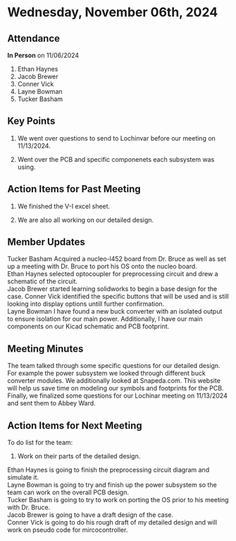 # Wednesday, November 06th, 2024

## Attendance
**In Person** on 11/06/2024
1. Ethan Haynes
2. Jacob Brewer
3. Conner Vick
4. Layne Bowman
5. Tucker Basham


## Key Points
1. We went over questions to send to Lochinvar before our meeting on 11/13/2024.

2. Went over the PCB and specific componenets each subsystem was using.
   
## Action Items for Past Meeting
1. We finished the V-I excel sheet.
  
2. We are also all working on our detailed design.

## Member Updates
Tucker Basham Acquired a nucleo-l452 board from Dr. Bruce as well as set up a meeting with Dr. Bruce to port his OS onto the nucleo board.  
Ethan Haynes selected optocoupler for preprocessing circuit and drew a schematic of the circuit.  
Jacob Brewer started learning solidworks to begin a base design for the case.
Conner Vick identified the specific buttons that will be used and is still looking into display options untill further confirmation.   
Layne Bowman I have found a new buck converter with an isolated output to ensure isolation for our main power. Additionally, I have our main components on our Kicad schematic and PCB footprint.  

## Meeting Minutes
The team talked through some specific questions for our detailed design. For example the power subsystem we looked through different buck converter modules. We additionally looked at Snapeda.com. This website will help us save time on modeling our symbols and footprints for the PCB. Finally, we finalized some questions for our Lochinar meeting on 11/13/2024 and sent them to Abbey Ward.  

## Action Items for Next Meeting
To do list for the team:  
1. Work on their parts of the detailed design.

Ethan Haynes is going to finish the preprocessing circuit diagram and simulate it.  
Layne Bowman is going to try and finish up the power subsystem so the team can work on the overall PCB design.  
Tucker Basham is going to try to work on porting the OS prior to his meeting with Dr. Bruce.  
Jacob Brewer is going to have a draft design of the case.  
Conner Vick is going to do his rough draft of my detailed design and will work on pseudo code for mircocontroller.  

